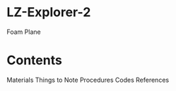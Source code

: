# LZ-Explorer-2
Foam Plane
# Contents
Materials <n/>
Things to Note <n/>
Procedures <n/>
Codes <n/>
References <n/>
